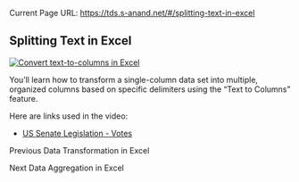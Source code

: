 Current Page URL: https://tds.s-anand.net/#/splitting-text-in-excel

## Splitting Text in Excel

[![Convert text-to-columns in
Excel](https://i.ytimg.com/vi_webp/fQeADnqiOAg/sddefault.webp)](https://youtu.be/fQeADnqiOAg)

You’ll learn how to transform a single-column data set into multiple,
organized columns based on specific delimiters using the “Text to Columns”
feature.

Here are links used in the video:

  * [US Senate Legislation - Votes](https://www.senate.gov/legislative/votes_new.htm)

Previous Data Transformation in Excel

Next Data Aggregation in Excel

